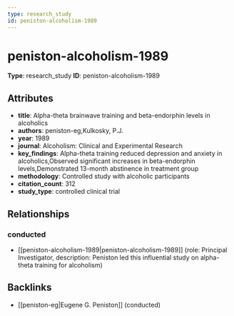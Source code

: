 ```yaml
---
type: research_study
id: peniston-alcoholism-1989
---
```


# peniston-alcoholism-1989

**Type**: research_study
**ID**: peniston-alcoholism-1989

## Attributes

- **title**: Alpha-theta brainwave training and beta-endorphin levels in alcoholics
- **authors**: peniston-eg,Kulkosky, P.J.
- **year**: 1989
- **journal**: Alcoholism: Clinical and Experimental Research
- **key_findings**: Alpha-theta training reduced depression and anxiety in alcoholics,Observed significant increases in beta-endorphin levels,Demonstrated 13-month abstinence in treatment group
- **methodology**: Controlled study with alcoholic participants
- **citation_count**: 312
- **study_type**: controlled clinical trial

## Relationships

### conducted

- [[peniston-alcoholism-1989|peniston-alcoholism-1989]] (role: Principal Investigator, description: Peniston led this influential study on alpha-theta training for alcoholism)

## Backlinks

- [[peniston-eg|Eugene G. Peniston]] (conducted)

